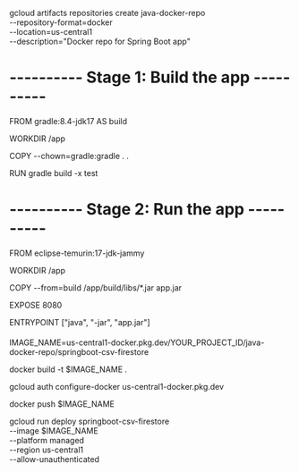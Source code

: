 gcloud artifacts repositories create java-docker-repo \
  --repository-format=docker \
  --location=us-central1 \
  --description="Docker repo for Spring Boot app"


 # ---------- Stage 1: Build the app ----------
FROM gradle:8.4-jdk17 AS build

WORKDIR /app

COPY --chown=gradle:gradle . .

RUN gradle build -x test

# ---------- Stage 2: Run the app ----------

FROM eclipse-temurin:17-jdk-jammy

WORKDIR /app

COPY --from=build /app/build/libs/*.jar app.jar

EXPOSE 8080

ENTRYPOINT ["java", "-jar", "app.jar"]


####

IMAGE_NAME=us-central1-docker.pkg.dev/YOUR_PROJECT_ID/java-docker-repo/springboot-csv-firestore

docker build -t $IMAGE_NAME .

gcloud auth configure-docker us-central1-docker.pkg.dev


docker push $IMAGE_NAME


gcloud run deploy springboot-csv-firestore \
  --image $IMAGE_NAME \
  --platform managed \
  --region us-central1 \
  --allow-unauthenticated



